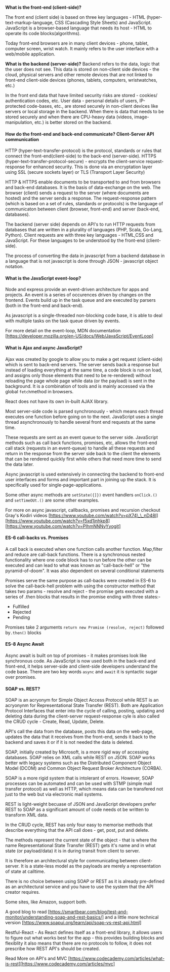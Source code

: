 **What is the front-end (client-side)?**

The front end (client side) is based on three key languages - HTML (hyper-text-markup-language, CSS (Cascading Style Sheets) and JavaScript. JavaScript is a browser-based language that needs its host - HTML to operate its code blocks(algorithms).

Today front-end browsers are in many client devices - phone, tablet, computer screen, wrist watch. It mainly refers to the user interface with a web/mobile application.

**What is the backend (server-side)?**
Backend refers to the data, logic that the user does not see. This data is stored on non-client side devices - the cloud, physical servers and other remote devices that are not linked to front-end client-side devices (phones, tablets, computers, wristwatches, etc.)

In the front end data that have limited security risks are stored - cookies/ authentication codes, etc. User data - personal details of users, IP-protected code-bases, etc., are stored securely in non-client devices like servers or local storage in the backend. When there is data that needs to be stored securely and when there are CPU-heavy data (videos, image-manipulation, etc.) is better stored on the backend.

#### How do the front-end and back-end communicate? Client-Server API communication

HTTP (hyper-text-transfer-protocol) is the protocol, standards or rules that connect the front-end(client-side) to the back-end (server-side). HTTPS (hyper-text-transfer-protocol-secure) - encrypts the client-service request-response for enhanced security. This is done via an encryptation layer using SSL (secure sockets layer) or TLS (Transport Layer Security)

HTTP & HTTPS enable documents to be transported to and from browsers and back-end databases. It is the basis of data-exchange on the web. The browser (client) sends a request to the server (where documents are hosted) and the server sends a response. The request-response pattern (which is based on a set of rules, standards or protocols) is the language of communicaton between client (browser, front-end) and server (back-end, databases).

The backend (server side) depends on API's to run HTTP requests from databases that are written in a plurality of languages (PHP, Scala, Go-Lang, Python). Client requests are with three key languages - HTML,CSS and JavaScript. For these languages to be understood by the front-end (client-side).

The process of converting the data in javascript from a backend database in a language that is not javascript is done through JSON - javascript object notation.

#### What is the JavaScript event-loop?

Node and express provide an event-driven architecture for apps and projects. An event is a series of occurences driven by changes on the frontend. Events build up in the task queue and are executed by parsers (both in the front-end and back-end).

As javascript is a single-threaded non-blocking code base, it is able to deal with multiple tasks on the task queue driven by events.

For more detail on the event-loop, MDN documentation [https://developer.mozilla.org/en-US/docs/Web/JavaScript/EventLoop]

#### What is Ajax and async JavaScript?

Ajax was created by google to allow you to make a get request (client-side) which is sent to back-end servers. The server sends back a response but instead of loading everything at the same time, a code block is run on load, and assigns only those elements that need to be re-rendered) without reloading the page whole page while data (or the payload) is sent in the background. It is a combination of tools and is mainly accessed via the global `fetch`method in browsers.

React does not have its own in-built AJAX library.

Most server-side code is parsed synchronously - which means each thread executes one function before going on to the next. JavaScript uses a single thread asynchronously to handle several front end requests at the same time.

These requests are sent as an event queue to the server side. JavaScript methods such as call back functions, promises, etc, allows the front-end call stack (requests in an event-queue) to handle all these requests and return in the response from the server side back to the client the elements that can be rendered quickly first while others that need more time to send the data later.

Async javascript is used extensively in connecting the backend to front-end user interfaces and forms and important part in joining up the stack. It is specifically used for single-page-applications.

Some other async methods are `setState({]})` event handlers `onClick.()` and `setTimeOUt.()` are some other examples.

For more on async javascript, callbacks, promises and recursion checkout Gray's Kodiri videos [https://www.youtube.com/watch?v=pX74\_\_nD48I][https://www.youtube.com/watch?v=f5xd1jnhkp8] [https://www.youtube.com/watch?v=PlhmNNNyYyogit]

#### ES-6 call-backs vs. Promises

A call back is executed when one function calls another function. Map,filter and reduce are call-back functions. There is a synchronous nested functionality where one code block has to run before the other can be executed and can lead to what was known as "call-back-hell" or "the pyramid-of-doom". It was also dependent on several conditional statements

Promises serve the same purpose as call-backs were created in ES-6 to solve the call-back-hell problem with using the constructor method that takes two params - resolve and reject - the promise gets executed with a series of .then blocks that results in the promise ending with three states:-

- Fulfilled
- Rejected
- Pending

Promises take 2 arguments `return new Promise (resolve, reject)` followed by`.then()` blocks

#### ES-8 Async Await

Async await is built on top of promises - it makes promises look like synchronous code. As JavaScript is now used both in the back-end and front-end, it helps server-side and client-side developers understand the code base. There are two key words `async` and `await` it is syntactic sugar over promises.

#### SOAP vs. REST?

SOAP is an acryonym for Simple Object Access Protocol while REST is an acryonynm for Representational State Transfer (REST). Both are Application Protocol Interfaces that enter into the cycle of calling, posting, updating and deleting data during the client-server request-response cyle is also called the CRUD cycle - Create, Read, Update, Delete.

API's call the data from the database, posts this data on the web-page, updates the data that it receives from the front-end, sends it back to the backend and saves it or if it is not needed the data is deleted.

SOAP, initially created by Microsoft, is a more rigid way of accessing databases. SOAP relies on XML calls while REST on JSON. SOAP works better with legacy systems such as the Distributed Component Object Model (DCOM) and Common Object Request Broker Architecture (CORBA).

SOAP is a more rigid system that is intolerant of errors. However, SOAP processes can be automated and can be used with STMP (simple mail transfer protocol) as well as HTTP, which means data can be transfered not just to the web but via electronic mail systems.

REST is light-weight becuase of JSON and JavaScript developers prefer REST to SOAP as a significant amount of code needs ot be written to transform XML data.

In the CRUD cycle, REST has only four easy to memorise methods that describe everything that the API call does - get, post, put and delete.

The methods represent the current state of the object - that is where the name Representational State Transfer (REST) gets it's name and in what state (or payload/data) it is in during transit from client to server.

It is therefore an architectural style for communicating between client-server. It is a state-less model as the payloads are merely a representation of state at calltime.

There is no choice between using SOAP or REST as it is already pre-defined as an architectural service and you have to use the system that the API creator requires.

Some sites, like Amazon, support both.

A good blog to read [https://smartbear.com/blog/test-and-monitor/understanding-soap-and-rest-basics/] and a little more technical version [https://www.soapui.org/learn/api/soap-vs-rest-api.html]

Restful-React - As React defines itself as a front-end library, it allows users to figure out what works best for the app - this provides building blocks and flexiblity it also means that there are no protocols to follow, it does not prescribe how REST API's should be created.

Read More on API's and MVC [https://www.codecademy.com/articles/what-is-rest][https://www.codecademy.com/articles/mvc]
